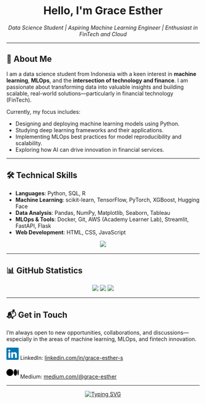 <h1 align="center">Hello, I'm Grace Esther</h1>
<p align="center">

<p align="center">
  <em>Data Science Student | Aspiring Machine Learning Engineer | Enthusiast in FinTech and Cloud</em>
</p>

---

## 🧠 About Me

I am a data science student from Indonesia with a keen interest in **machine learning**, **MLOps**, and the **intersection of technology and finance**. I am passionate about transforming data into valuable insights and building scalable, real-world solutions—particularly in financial technology (FinTech).

Currently, my focus includes:
- Designing and deploying machine learning models using Python.
- Studying deep learning frameworks and their applications.
- Implementing MLOps best practices for model reproducibility and scalability.
- Exploring how AI can drive innovation in financial services.

---

## 🛠️ Technical Skills

- **Languages**: Python, SQL, R
- **Machine Learning**: scikit-learn, TensorFlow, PyTorch, XGBoost, Hugging Face  
- **Data Analysis**: Pandas, NumPy, Matplotlib, Seaborn, Tableau  
- **MLOps & Tools**: Docker, Git, AWS (Academy Learner Lab), Streamlit, FastAPI, Flask
- **Web Development**: HTML, CSS, JavaScript
<p align="center">
  <a href="https://skillicons.dev">
    <img src="https://skillicons.dev/icons?i=aws,azure,c,css,html,js,figma,docker,fastapi,mysql,py,pytorch,r,scala,sklearn,tensorflow&perline=8" />
  </a>
</p>

---

## 📊 GitHub Statistics

<div align="center">

<img src="https://github-readme-stats.vercel.app/api?username=gredss&show_icons=true&theme=github_dark_dimmed&hide_border=true&bg_color=00000000" height="150" />
<img src="https://github-readme-streak-stats.herokuapp.com?user=gredss&theme=github_dark_dimmed&hide_border=true&background=00000000" height="150" />
<img src="https://github-readme-stats.vercel.app/api/top-langs/?username=gredss&layout=compact&hide_border=true&bg_color=00000000&theme=github_dark_dimmed" height="150" />

</div>

---

## 📬 Get in Touch

I’m always open to new opportunities, collaborations, and discussions—especially in the areas of machine learning, MLOps, and fintech innovation.

<img src="https://raw.githubusercontent.com/CLorant/readme-social-icons/main/small/filled/linkedin.svg"> LinkedIn: [linkedin.com/in/grace-esther-s](https://www.linkedin.com/in/grace-esther-s/)  

<img src="https://raw.githubusercontent.com/CLorant/readme-social-icons/main/small/filled/medium.svg"> Medium: [medium.com/@grace-esther](https://medium.com/@grace-esther)

---

<!-- Typing SVG Animation -->
<p align="center">
  <a href="https://git.io/typing-svg">
    <img
      src="https://readme-typing-svg.demolab.com?font=Fira+Code&size=12&pause=1000&center=true&vCenter=true&width=435&lines=%22Curious+and+committed+to+data-driven+solutions.%22"
      alt="Typing SVG" />
  </a>
</p>
